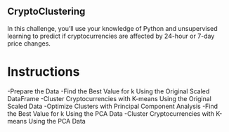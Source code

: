 ## CryptoClustering
In this challenge, you’ll use your knowledge of Python and unsupervised learning to predict if cryptocurrencies are affected by 24-hour or 7-day price changes.

# Instructions
-Prepare the Data
-Find the Best Value for k Using the Original Scaled DataFrame
-Cluster Cryptocurrencies with K-means Using the Original Scaled Data
-Optimize Clusters with Principal Component Analysis
-Find the Best Value for k Using the PCA Data
-Cluster Cryptocurrencies with K-means Using the PCA Data
